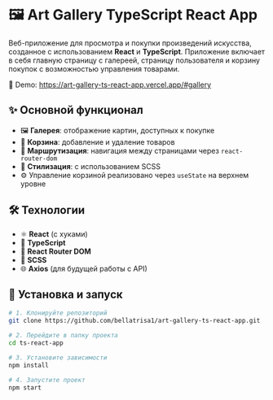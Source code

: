 # 🖼️ Art Gallery TypeScript React App

Веб-приложение для просмотра и покупки произведений искусства, созданное с использованием **React** и **TypeScript**. Приложение включает в себя главную страницу с галереей, страницу пользователя и корзину покупок с возможностью управления товарами.

🔗 Demo: https://art-gallery-ts-react-app.vercel.app/#gallery

## ✨ Основной функционал

- 🖼️ **Галерея**: отображение картин, доступных к покупке
- 🛒 **Корзина**: добавление и удаление товаров
- 🧭 **Маршрутизация**: навигация между страницами через `react-router-dom`
- 🎨 **Стилизация**: с использованием SCSS
- ⚙️ Управление корзиной реализовано через `useState` на верхнем уровне

## 🛠️ Технологии

- ⚛️ **React** (с хуками)
- 🧠 **TypeScript**
- 🧭 **React Router DOM**
- 🎨 **SCSS**
- 🌐 **Axios** (для будущей работы с API)

## 🚀 Установка и запуск

```bash
# 1. Клонируйте репозиторий
git clone https://github.com/bellatrisa1/art-gallery-ts-react-app.git

# 2. Перейдите в папку проекта
cd ts-react-app

# 3. Установите зависимости
npm install

# 4. Запустите проект
npm start
